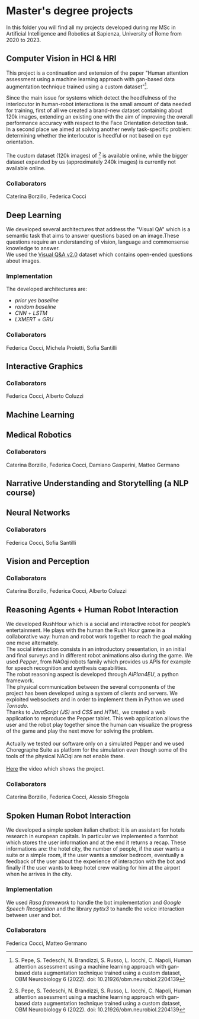 # Master's degree projects
In this folder you will find all my projects developed during my MSc in Artificial Intelligence and Robotics at Sapienza, University of Rome from 2020 to 2023.

## Computer Vision in HCI & HRI
This project is a continuation and extension of the paper "Human attention assessment using a machine learning approach with gan-based data augmentation technique trained using a custom dataset"[^1].

Since the main issue for systems which detect the heedfulness of the interlocutor in human-robot interactions is the small amount of data needed for training, first of all we created a brand-new dataset containing about 120k images, extending an existing one with the aim of improving the overall performance accuracy with respect to the Face Orientation detection task. In a second place we aimed at solving another newly task-specific problem: determining whether the interlocutor is heedful or not based on eye orientation.\
\
The custom dataset (120k images) of [^1] is available online, while the bigger dataset expanded by us (approximately 240k images) is currently not available online.


[^1]: S. Pepe, S. Tedeschi, N. Brandizzi, S. Russo, L. Iocchi, C. Napoli, Human attention assessment using a machine learning approach with gan-based data augmentation technique trained using a custom dataset, OBM Neurobiology 6 (2022). doi: 10.21926/obm.neurobiol.2204139 
### Collaborators
Caterina Borzillo, Federica Cocci
## Deep Learning
We developed several architectures that address the "Visual QA" which is a semantic task that aims to answer questions based on an image.These questions require an understanding of vision, language and commonsense knowledge to answer.\
We used the [Visual Q&A v2.0](https://visualqa.org/download.html) dataset which contains open-ended questions about images.
### Implementation
The developed architectures are:
* _prior yes baseline_
* _random baseline_ 
* _CNN_ + _LSTM_ 
* _LXMERT_ + _GRU_
### Collaborators
Federica Cocci, Michela Proietti, Sofia Santilli

## Interactive Graphics
### Collaborators
Federica Cocci, Alberto Coluzzi
## Machine Learning
## Medical Robotics
### Collaborators
Caterina Borzillo, Federica Cocci, Damiano Gasperini, Matteo Germano
## Narrative Understanding and Storytelling (a NLP course)
## Neural Networks
### Collaborators
Federica Cocci, Sofia Santilli
## Vision and Perception
### Collaborators
Caterina Borzillo, Federica Cocci, Alberto Coluzzi
## Reasoning Agents + Human Robot Interaction
We developed RushHour which is a social and interactive robot for people’s entertainment. He plays with the human the Rush Hour game in a collaborative way: human and robot work together to reach the goal making one move alternately.\
The social interaction consists in an introductory presentation, in an initial and final surveys and in different robot animations also during the game. We used _Pepper_, from NAOqi robots family which provides us APIs for example for
speech recognition and synthesis capabilities.\
The robot reasoning aspect is developed through _AIPlan4EU_, a python framework.\
The physical communication between the several components of the project has been developed using a system of clients and servers. We exploited websockets and in order to implement them in Python we used _Tornado_.\
Thanks to _JavaScript (JS)_ and _CSS_ and _HTML_, we created a web application to reproduce the Pepper tablet. This web application allows the user and the robot play together since the human can visualize the progress of the game and play the next move for solving the problem.\
\
Actually we tested our software only on a simulated Pepper and we used Choregraphe Suite as platform for the simulation even though some of the tools of the physical NAOqi are not enable there.\
\
[Here](https://www.youtube.com/watch?v=QCYhiQG2Sl4) the video which shows the project.
### Collaborators
Caterina Borzillo, Federica Cocci, Alessio Sfregola
## Spoken Human Robot Interaction
We developed a simple spoken italian chatbot: it is an assistant for hotels research in european capitals. In particular we implemented a formbot which stores the user information and at the end it returns a recap. These informations are: the hotel city, the number of people, if the user wants a suite or a simple room, if the user wants a smoker bedroom, eventually a feedback of the user about the experience of interaction with the bot and finally if the user wants to keep hotel crew waiting for him at the airport when he arrives in the city.
### Implementation
We used _Rasa framework_ to handle the bot implementation and _Google Speech Recognition_ and the library _pyttx3_ to handle the voice interaction between user and bot.
### Collaborators
Federica Cocci, Matteo Germano
